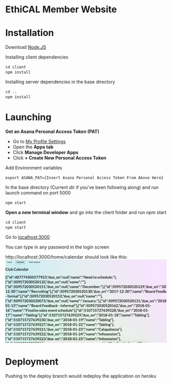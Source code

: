 # EthiCAL Member Website

# Installation

Download [Node.JS](https://nodejs.org/en/)

Installing client dependencies
```
cd client
npm install
```

Installing server dependencies in the base directory
```
cd ..
npm install
```

# Launching

**Get an Asana Personal Access Token (PAT)**
 * Go to [My Profile Settings](https://app.asana.com/-/user_settings)
 * Open the **Apps tab**
 * Click **Manage Developer Apps**
 * Click **+ Create New Personal Access Token**


Add Environment variables
```
export ASANA_PAT={Insert Asana Personal Access Token From Above Here}
```

In the base directory (Current dir if you've been following along) and run launch command on port 5000
```
npm start
```

**Open a new terminal window** and go into the client folder and run npm start
```
cd client
npm start
```

Go to [localhost:3000](http://localhost:3000)

You can type in any password in the login screen

http://localhost:3000/home/calendar should look like this:
![pic](initial.png)

# Deployment
Pushing to the deploy branch would redeploy the application on heroku
